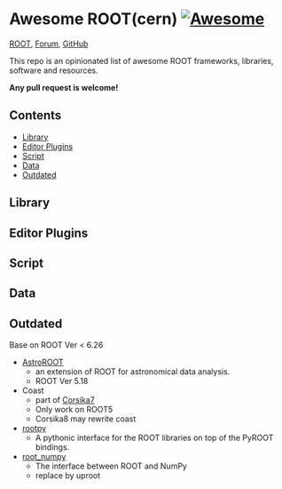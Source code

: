 <!-- *********************************************************************** -->
<!--                                                                         -->
<!--                                                      :::      ::::::::  -->
<!-- README.md                                          :+:      :+:    :+:  -->
<!--                                                  +:+ +:+         +:+    -->
<!-- By: chenxu <chenxu@mail.ustc.edu.cn>           +#+  +:+       +#+       -->
<!--                                              +#+#+#+#+#+   +#+          -->
<!-- Created: 2025/01/07 06:07:19 by chenxu            #+#    #+#            -->
<!-- Updated: 2025/01/07 06:11:03 by chenxu           ###   ########.fr      -->
<!--                                                                         -->
<!-- *********************************************************************** -->
<!-- cspell:ignore cern astroroot rootpy numpy -->

# Awesome ROOT(cern) [![Awesome](https://cdn.rawgit.com/sindresorhus/awesome/d7305f38d29fed78fa85652e3a63e154dd8e8829/media/badge.svg)](https://github.com/sindresorhus/awesome)

[ROOT](https://root.cern.ch/), [Forum](https://root-forum.cern.ch/), [GitHub](https://github.com/root-project/root)

This repo is an opinionated list of awesome ROOT frameworks, libraries, software and resources.

**Any pull request is welcome!**

## Contents

- [Library](#library)
- [Editor Plugins](#editor-plugins)
- [Script](#script)
- [Data](#data)
- [Outdated](#outdated)

## Library

## Editor Plugins

## Script

## Data

## Outdated

Base on ROOT Ver < 6.26

* [AstroROOT](https://www.isdc.unige.ch/astroroot/index)
    - an extension of ROOT for astronomical data analysis.
    - ROOT Ver 5.18
* Coast
    - part of [Corsika7](https://www.iap.kit.edu/corsika/99.php)
    - Only work on ROOT5
    - Corsika8 may rewrite coast
* [rootpy](https://github.com/rootpy/rootpy)
    - A pythonic interface for the ROOT libraries on top of the PyROOT bindings.
* [root_numpy](https://github.com/scikit-hep/root_numpy)
    - The interface between ROOT and NumPy
    - replace by uproot
